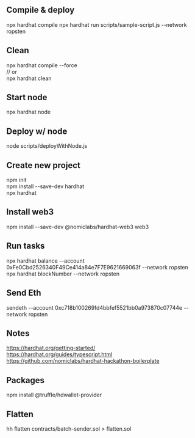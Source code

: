 ## Compile & deploy 
npx hardhat compile
npx hardhat run scripts/sample-script.js --network ropsten

## Clean
npx hardhat compile --force  
// or  
npx hardhat clean  

## Start node
npx hardhat node  

## Deploy w/ node
node scripts/deployWithNode.js  

## Create new project
npm init  
npm install --save-dev hardhat  
npx hardhat  

## Install web3
npm install --save-dev @nomiclabs/hardhat-web3 web3  

## Run tasks
npx hardhat balance --account 0xFe0Cbd2526340F49Ce414a84e7F7E9621669063f --network ropsten  
npx hardhat blockNumber --network ropsten  

## Send Eth 
sendeth --account 0xc718b100269fd4bbfef5521bb0a973870c07744e --network ropsten  

## Notes
https://hardhat.org/getting-started/
https://hardhat.org/guides/typescript.html
https://github.com/nomiclabs/hardhat-hackathon-boilerplate

## Packages  
npm install @truffle/hdwallet-provider  

## Flatten 
hh flatten contracts/batch-sender.sol > flatten.sol

